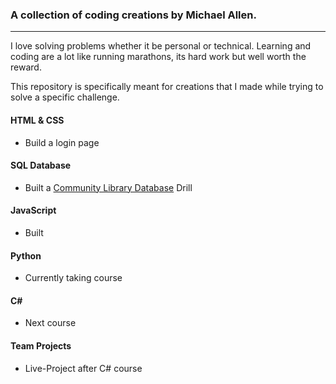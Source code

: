 ### A collection of coding creations by Michael Allen.
***

I love solving problems whether it be personal or technical. Learning and coding are a lot like running marathons, its hard work but well worth the reward.

This repository is specifically meant for creations that I made while trying to solve a specific challenge.

#### HTML & CSS

* Build a login page

#### SQL Database
* Built a [Community Library Database](SQL/) Drill

#### JavaScript
* Built

#### Python
* Currently taking course

#### C#
* Next course

#### Team Projects
* Live-Project after C# course



